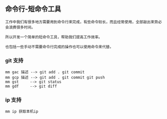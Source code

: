 ## 命令行-短命令工具
```
工作中我们有很多地方需要用到命令行来完成，有些命令较长，而且经常使用，全部敲出来势必会浪费很多时间。

所以开发一个简单的短命令工具，帮助我们提高工作效率。

也包括一些手动不需要命令行完成的操作也可以使用命令来代替。

```

### git 支持
```
mm gac 描述 --> git add . git commit 
mm gcp 描述 --> git add . git commit git push
mm gst     --> git status
mm gdf     --> git diff

```

### ip 支持
```
mm ip 获取本机ip
```